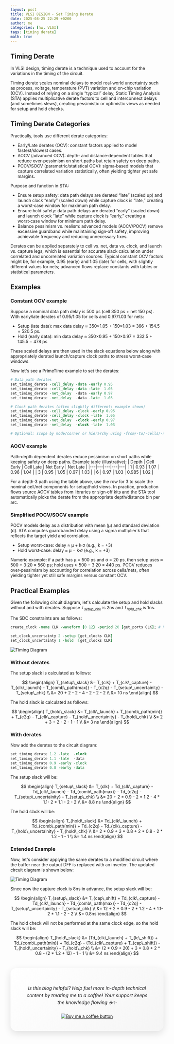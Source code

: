```yaml
---
layout: post
title: VLSI DESIGN - Set Timing Derate
date: 2025-08-25 22:29 +0200
author: me
categories: [hw, VLSI]
tags: [timing derate]
math: true
---
```


## Timing Derate
In VLSI design, timing derate is a technique used to account for the variations in the timing of the circuit.

Timing derate scales nominal delays to model real‑world uncertainty such as process, voltage, temperature (PVT) variation and on‑chip variation (OCV). Instead of relying on a single “typical” delay, Static Timing Analysis (STA) applies multiplicative derate factors to cell and interconnect delays (and sometimes slews), creating pessimistic or optimistic views as needed for setup and hold checks.

## Timing Derate Categories
Practically, tools use different derate categories:
- Early/Late derates (OCV): constant factors applied to model fastest/slowest cases.
- AOCV (advanced OCV): depth‑ and distance‑dependent tables that reduce over‑pessimism on short paths but retain safety on deep paths.
- POCV/SOCV (parametric/statistical OCV): sigma‑based models that capture correlated variation statistically, often yielding tighter yet safe margins.

Purpose and function in STA:
- Ensure setup safety: data path delays are derated “late” (scaled up) and launch clock “early” (scaled down) while capture clock is “late,” creating a worst‑case window for maximum path delay.
- Ensure hold safety: data path delays are derated “early” (scaled down) and launch clock “late” while capture clock is “early,” creating a worst‑case window for minimum path delay.
- Balance pessimism vs. realism: advanced models (AOCV/POCV) remove excessive guardband while maintaining sign‑off safety, improving achievable frequency and reducing unnecessary fixes.

Derates can be applied separately to cell vs. net, data vs. clock, and launch vs. capture legs, which is essential for accurate slack calculation under correlated and uncorrelated variation sources. Typical constant OCV factors might be, for example, 0.95 (early) and 1.05 (late) for cells, with slightly different values for nets; advanced flows replace constants with tables or statistical parameters.

## Examples
### Constant OCV example
Suppose a nominal data path delay is 500 ps (cell 350 ps + net 150 ps). With early/late derates of 0.95/1.05 for cells and 0.97/1.03 for nets:
- Setup (late data): max data delay ≈ 350×1.05 + 150×1.03 = 366 + 154.5 = 520.5 ps.
- Hold (early data): min data delay ≈ 350×0.95 + 150×0.97 = 332.5 + 145.5 = 478 ps.

These scaled delays are then used in the slack equations below along with appropriately derated launch/capture clock paths to stress worst‑case windows.

Now let's see a PrimeTime example to set the derates:
```tcl
# Data path derates
set_timing_derate -cell_delay -data -early 0.95
set_timing_derate -cell_delay -data -late  1.05
set_timing_derate -net_delay  -data -early 0.97
set_timing_derate -net_delay  -data -late  1.03

# Clock path derates (often slightly different; example shown)
set_timing_derate -cell_delay -clock -early 0.95
set_timing_derate -cell_delay -clock -late  1.05
set_timing_derate -net_delay  -clock -early 0.97
set_timing_derate -net_delay  -clock -late  1.03

# Optional: scope by mode/corner or hierarchy using -from/-to/-cells/-nets as needed
```

### AOCV example
Path‑depth dependent derates reduce pessimism on short paths while keeping safety on deep paths. Example table (illustrative):
| Depth | Cell Early | Cell Late | Net Early | Net Late |
|---|---|---|---|---|
| 1 | 0.93 | 1.07 | 0.96 | 1.04 |
| 3 | 0.95 | 1.05 | 0.97 | 1.03 |
| 6 | 0.97 | 1.03 | 0.985 | 1.02 |

For a depth‑3 path using the table above, use the row for 3 to scale the nominal cell/net components for setup/hold views. In practice, production flows source AOCV tables from libraries or sign‑off kits and the STA tool automatically picks the derate from the appropriate depth/distance bin per arc.

### Simplified POCV/SOCV example

POCV models delay as a distribution with mean (μ) and standard deviation (σ). STA computes guardbanded delay using a sigma multiplier k that reflects the target yield and correlation.

- Setup worst‑case: delay ≈ μ + k·σ (e.g., k = +3)
- Hold worst‑case: delay ≈ μ − k·σ (e.g., k = +3)

Numeric example: if a path has μ = 500 ps and σ = 20 ps, then setup uses ≈ 500 + 3·20 = 560 ps; hold uses ≈ 500 − 3·20 = 440 ps. POCV reduces over‑pessimism by accounting for correlation across cells/nets, often yielding tighter yet still safe margins versus constant OCV.


## Practical Examples

Given the following circuit diagram, let's calculate the setup and hold slacks without and with derates.
Suppose $T_{setup\_chk}$ is 2ns and $T_{hold\_chk}$ is 1ns.

The SDC constraints are as follows:
```tcl
create_clock -name CLK -waveform {0 12} -period 20 [get_ports CLK]; # Period is 20ns with 12ns high and 8ns low

set_clock_uncertainty 2 -setup [get_clocks CLK]
set_clock_uncertainty 1 -hold  [get_clocks CLK]
```
 
![Timing Diagram](/assets/figs/timing_derate.png)

### Without derates

The setup slack is calculated as follows:

$$
\begin{align}
T_{setup\_slack} &= T_{clk} + T_{clk\_capture} - T_{clk\_launch} - T_{comb\_path(max)} - T_{c2q} - T_{setup\_uncertainity} - T_{setup\_chk} \\
&= 20 + 2 - 2 - 4 - 2 - 2 - 2 \\
&= 10 ns
\end{align}
$$

The hold slack is calculated as follows:

$$
\begin{align}
T_{hold\_slack} &= T_{clk\_launch} + T_{comb\_path(min)} + T_{c2q} - T_{clk\_capture} - T_{hold\_uncertainity} - T_{hold\_chk} \\
&= 2 + 3 + 2 - 2 - 1 - 1 \\
&= 3 ns
\end{align}
$$

### With derates
Now add the derates to the circuit diagram:
```tcl
set_timing_derate 1.2 -late  -clock
set_timing_derate 1.1 -late  -data
set_timing_derate 0.9 -early -clock
set_timing_derate 0.8 -early -data
```

The setup slack will be:

$$
\begin{align}
T_{setup\_slack} &= T_{clk} + Td_{clk\_capture} - Td_{clk\_launch} - Td_{comb\_path(max)} - Td_{c2q} - T_{setup\_uncertainity} - T_{setup\_chk} \\
&= 20 + 2 * 0.9 - 2 * 1.2 - 4 * 1.1- 2 * 1.1 - 2 - 2 \\
&= 8.8 ns
\end{align}
$$

The hold slack will be:

$$
\begin{align}
T_{hold\_slack} &= Td_{clk\_launch} + Td_{comb\_path(min)} + Td_{c2q} - Td_{clk\_capture} - T_{hold\_uncertainity} - T_{hold\_chk} \\
&= 2 * 0.9 + 3 * 0.8 + 2 * 0.8 - 2 * 1.2 - 1 - 1 \\
&= 1.4 ns
\end{align}
$$

### Extended Example
Now, let's consider applying the same derates to a modified circuit where the buffer near the output DFF is replaced with an inverter. The updated circuit diagram is shown below:

![Timing Diagram](/assets/figs/timing_derate_inverter.png)


Since now the capture clock is 8ns in advance, the setup slack will be:

$$
\begin{align}
T_{setup\_slack} &= T_{cap\_shift} + Td_{clk\_capture} - Td_{clk\_launch} - Td_{comb\_path(max)} - Td_{c2q} - T_{setup\_uncertainity} - T_{setup\_chk} \\
&= 12 + 2 * 0.9 - 2 * 1.2 - 4 * 1.1- 2 * 1.1 - 2 - 2 \\
&= 0.8ns
\end{align}
$$

The hold check will not be performed at the same clock edge, so the hold slack will be:

$$
\begin{align}
T_{hold\_slack} &= (Td_{clk\_launch} + T_{lc\_shift}) + Td_{comb\_path(min)} + Td_{c2q} - (Td_{clk\_capture} + T_{cap\_shift}) - T_{hold\_uncertainity} - T_{hold\_chk} \\
&= (2 * 0.9 + 20) + 3 * 0.8 + 2 * 0.8 - (2 * 1.2 + 12) - 1 - 1 \\
&= 9.4 ns
\end{align}
$$

<div align="center" style="background: linear-gradient(135deg, #ffffff, #f5f5f5); padding: 40px; border-radius: 20px; box-shadow: 0 8px 24px rgba(0,0,0,0.12); margin: 40px 0; backdrop-filter: blur(10px); -webkit-backdrop-filter: blur(10px);">
    <p style="font-family: -apple-system, BlinkMacSystemFont, 'SF Pro Text', sans-serif; font-size: 1.1em; color: #1d1d1f; line-height: 1.5; margin-bottom: 25px; font-weight: 400;">
        <i>Is this blog helpful? Help fuel more in-depth technical content by treating me to a coffee! Your support keeps the knowledge flowing ☕✨</i>
    </p>
    <a href="https://www.buymeacoffee.com/angli"><img src="https://img.buymeacoffee.com/button-api/?text=Buy me a coffee&emoji=&slug=angli&button_colour=FFDD00&font_colour=000000&font_family=Lato&outline_colour=000000&coffee_colour=ffffff" alt="Buy me a coffee button"></a>
</div>